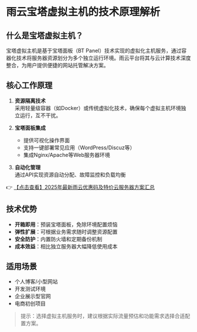 # 雨云宝塔虚拟主机的技术原理解析

## 什么是宝塔虚拟主机？
宝塔虚拟主机是基于宝塔面板（BT Panel）技术实现的虚拟化主机服务，通过容器化技术将服务器资源划分为多个独立运行环境。雨云平台将其与云计算技术深度整合，为用户提供便捷的网站托管解决方案。

## 核心工作原理
1. **资源隔离技术**  
   采用轻量级容器（如Docker）或传统虚拟化技术，确保每个虚拟主机环境独立运行，互不干扰。

2. **宝塔面板集成**  
   - 提供可视化操作界面
   - 支持一键部署常见应用（WordPress/Discuz等）
   - 集成Nginx/Apache等Web服务器环境

3. **自动化管理**  
   通过API实现资源自动分配、故障监控和负载均衡

👉 [【点击查看】2025年最新雨云优惠码及特价云服务器方案汇总](https://bit.ly/RainYun)

## 技术优势
- **开箱即用**：预装宝塔面板，免除环境配置烦恼
- **弹性扩展**：可根据业务需求随时调整资源配置
- **安全防护**：内置防火墙和定期备份机制
- **成本效益**：相比独立服务器大幅降低使用成本

## 适用场景
- 个人博客/小型网站
- 开发测试环境
- 企业展示型官网
- 电商初创项目

> 提示：选择虚拟主机服务时，建议根据实际流量预估和功能需求选择合适配置方案。